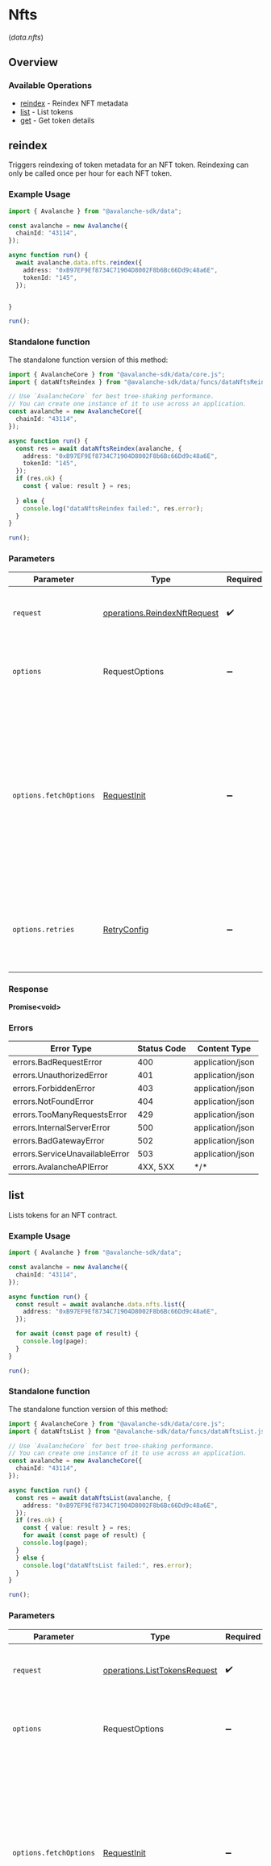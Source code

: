 # Nfts
(*data.nfts*)

## Overview

### Available Operations

* [reindex](#reindex) - Reindex NFT metadata
* [list](#list) - List tokens
* [get](#get) - Get token details

## reindex

Triggers reindexing of token metadata for an NFT token. Reindexing can only be called once per hour for each NFT token.

### Example Usage

<!-- UsageSnippet language="typescript" operationID="reindexNft" method="post" path="/v1/chains/{chainId}/nfts/collections/{address}/tokens/{tokenId}:reindex" -->
```typescript
import { Avalanche } from "@avalanche-sdk/data";

const avalanche = new Avalanche({
  chainId: "43114",
});

async function run() {
  await avalanche.data.nfts.reindex({
    address: "0xB97EF9Ef8734C71904D8002F8b6Bc66Dd9c48a6E",
    tokenId: "145",
  });


}

run();
```

### Standalone function

The standalone function version of this method:

```typescript
import { AvalancheCore } from "@avalanche-sdk/data/core.js";
import { dataNftsReindex } from "@avalanche-sdk/data/funcs/dataNftsReindex.js";

// Use `AvalancheCore` for best tree-shaking performance.
// You can create one instance of it to use across an application.
const avalanche = new AvalancheCore({
  chainId: "43114",
});

async function run() {
  const res = await dataNftsReindex(avalanche, {
    address: "0xB97EF9Ef8734C71904D8002F8b6Bc66Dd9c48a6E",
    tokenId: "145",
  });
  if (res.ok) {
    const { value: result } = res;
    
  } else {
    console.log("dataNftsReindex failed:", res.error);
  }
}

run();
```

### Parameters

| Parameter                                                                                                                                                                      | Type                                                                                                                                                                           | Required                                                                                                                                                                       | Description                                                                                                                                                                    |
| ------------------------------------------------------------------------------------------------------------------------------------------------------------------------------ | ------------------------------------------------------------------------------------------------------------------------------------------------------------------------------ | ------------------------------------------------------------------------------------------------------------------------------------------------------------------------------ | ------------------------------------------------------------------------------------------------------------------------------------------------------------------------------ |
| `request`                                                                                                                                                                      | [operations.ReindexNftRequest](../../models/operations/reindexnftrequest.md)                                                                                                   | :heavy_check_mark:                                                                                                                                                             | The request object to use for the request.                                                                                                                                     |
| `options`                                                                                                                                                                      | RequestOptions                                                                                                                                                                 | :heavy_minus_sign:                                                                                                                                                             | Used to set various options for making HTTP requests.                                                                                                                          |
| `options.fetchOptions`                                                                                                                                                         | [RequestInit](https://developer.mozilla.org/en-US/docs/Web/API/Request/Request#options)                                                                                        | :heavy_minus_sign:                                                                                                                                                             | Options that are passed to the underlying HTTP request. This can be used to inject extra headers for examples. All `Request` options, except `method` and `body`, are allowed. |
| `options.retries`                                                                                                                                                              | [RetryConfig](../../lib/utils/retryconfig.md)                                                                                                                                  | :heavy_minus_sign:                                                                                                                                                             | Enables retrying HTTP requests under certain failure conditions.                                                                                                               |

### Response

**Promise\<void\>**

### Errors

| Error Type                     | Status Code                    | Content Type                   |
| ------------------------------ | ------------------------------ | ------------------------------ |
| errors.BadRequestError         | 400                            | application/json               |
| errors.UnauthorizedError       | 401                            | application/json               |
| errors.ForbiddenError          | 403                            | application/json               |
| errors.NotFoundError           | 404                            | application/json               |
| errors.TooManyRequestsError    | 429                            | application/json               |
| errors.InternalServerError     | 500                            | application/json               |
| errors.BadGatewayError         | 502                            | application/json               |
| errors.ServiceUnavailableError | 503                            | application/json               |
| errors.AvalancheAPIError       | 4XX, 5XX                       | \*/\*                          |

## list

Lists tokens for an NFT contract.

### Example Usage

<!-- UsageSnippet language="typescript" operationID="listTokens" method="get" path="/v1/chains/{chainId}/nfts/collections/{address}/tokens" -->
```typescript
import { Avalanche } from "@avalanche-sdk/data";

const avalanche = new Avalanche({
  chainId: "43114",
});

async function run() {
  const result = await avalanche.data.nfts.list({
    address: "0xB97EF9Ef8734C71904D8002F8b6Bc66Dd9c48a6E",
  });

  for await (const page of result) {
    console.log(page);
  }
}

run();
```

### Standalone function

The standalone function version of this method:

```typescript
import { AvalancheCore } from "@avalanche-sdk/data/core.js";
import { dataNftsList } from "@avalanche-sdk/data/funcs/dataNftsList.js";

// Use `AvalancheCore` for best tree-shaking performance.
// You can create one instance of it to use across an application.
const avalanche = new AvalancheCore({
  chainId: "43114",
});

async function run() {
  const res = await dataNftsList(avalanche, {
    address: "0xB97EF9Ef8734C71904D8002F8b6Bc66Dd9c48a6E",
  });
  if (res.ok) {
    const { value: result } = res;
    for await (const page of result) {
    console.log(page);
  }
  } else {
    console.log("dataNftsList failed:", res.error);
  }
}

run();
```

### Parameters

| Parameter                                                                                                                                                                      | Type                                                                                                                                                                           | Required                                                                                                                                                                       | Description                                                                                                                                                                    |
| ------------------------------------------------------------------------------------------------------------------------------------------------------------------------------ | ------------------------------------------------------------------------------------------------------------------------------------------------------------------------------ | ------------------------------------------------------------------------------------------------------------------------------------------------------------------------------ | ------------------------------------------------------------------------------------------------------------------------------------------------------------------------------ |
| `request`                                                                                                                                                                      | [operations.ListTokensRequest](../../models/operations/listtokensrequest.md)                                                                                                   | :heavy_check_mark:                                                                                                                                                             | The request object to use for the request.                                                                                                                                     |
| `options`                                                                                                                                                                      | RequestOptions                                                                                                                                                                 | :heavy_minus_sign:                                                                                                                                                             | Used to set various options for making HTTP requests.                                                                                                                          |
| `options.fetchOptions`                                                                                                                                                         | [RequestInit](https://developer.mozilla.org/en-US/docs/Web/API/Request/Request#options)                                                                                        | :heavy_minus_sign:                                                                                                                                                             | Options that are passed to the underlying HTTP request. This can be used to inject extra headers for examples. All `Request` options, except `method` and `body`, are allowed. |
| `options.retries`                                                                                                                                                              | [RetryConfig](../../lib/utils/retryconfig.md)                                                                                                                                  | :heavy_minus_sign:                                                                                                                                                             | Enables retrying HTTP requests under certain failure conditions.                                                                                                               |

### Response

**Promise\<[operations.ListTokensResponse](../../models/operations/listtokensresponse.md)\>**

### Errors

| Error Type                     | Status Code                    | Content Type                   |
| ------------------------------ | ------------------------------ | ------------------------------ |
| errors.BadRequestError         | 400                            | application/json               |
| errors.UnauthorizedError       | 401                            | application/json               |
| errors.ForbiddenError          | 403                            | application/json               |
| errors.NotFoundError           | 404                            | application/json               |
| errors.TooManyRequestsError    | 429                            | application/json               |
| errors.InternalServerError     | 500                            | application/json               |
| errors.BadGatewayError         | 502                            | application/json               |
| errors.ServiceUnavailableError | 503                            | application/json               |
| errors.AvalancheAPIError       | 4XX, 5XX                       | \*/\*                          |

## get

Gets token details for a specific token of an NFT contract.

### Example Usage

<!-- UsageSnippet language="typescript" operationID="getTokenDetails" method="get" path="/v1/chains/{chainId}/nfts/collections/{address}/tokens/{tokenId}" -->
```typescript
import { Avalanche } from "@avalanche-sdk/data";

const avalanche = new Avalanche({
  chainId: "43114",
});

async function run() {
  const result = await avalanche.data.nfts.get({
    address: "0xB97EF9Ef8734C71904D8002F8b6Bc66Dd9c48a6E",
    tokenId: "145",
  });

  console.log(result);
}

run();
```

### Standalone function

The standalone function version of this method:

```typescript
import { AvalancheCore } from "@avalanche-sdk/data/core.js";
import { dataNftsGet } from "@avalanche-sdk/data/funcs/dataNftsGet.js";

// Use `AvalancheCore` for best tree-shaking performance.
// You can create one instance of it to use across an application.
const avalanche = new AvalancheCore({
  chainId: "43114",
});

async function run() {
  const res = await dataNftsGet(avalanche, {
    address: "0xB97EF9Ef8734C71904D8002F8b6Bc66Dd9c48a6E",
    tokenId: "145",
  });
  if (res.ok) {
    const { value: result } = res;
    console.log(result);
  } else {
    console.log("dataNftsGet failed:", res.error);
  }
}

run();
```

### Parameters

| Parameter                                                                                                                                                                      | Type                                                                                                                                                                           | Required                                                                                                                                                                       | Description                                                                                                                                                                    |
| ------------------------------------------------------------------------------------------------------------------------------------------------------------------------------ | ------------------------------------------------------------------------------------------------------------------------------------------------------------------------------ | ------------------------------------------------------------------------------------------------------------------------------------------------------------------------------ | ------------------------------------------------------------------------------------------------------------------------------------------------------------------------------ |
| `request`                                                                                                                                                                      | [operations.GetTokenDetailsRequest](../../models/operations/gettokendetailsrequest.md)                                                                                         | :heavy_check_mark:                                                                                                                                                             | The request object to use for the request.                                                                                                                                     |
| `options`                                                                                                                                                                      | RequestOptions                                                                                                                                                                 | :heavy_minus_sign:                                                                                                                                                             | Used to set various options for making HTTP requests.                                                                                                                          |
| `options.fetchOptions`                                                                                                                                                         | [RequestInit](https://developer.mozilla.org/en-US/docs/Web/API/Request/Request#options)                                                                                        | :heavy_minus_sign:                                                                                                                                                             | Options that are passed to the underlying HTTP request. This can be used to inject extra headers for examples. All `Request` options, except `method` and `body`, are allowed. |
| `options.retries`                                                                                                                                                              | [RetryConfig](../../lib/utils/retryconfig.md)                                                                                                                                  | :heavy_minus_sign:                                                                                                                                                             | Enables retrying HTTP requests under certain failure conditions.                                                                                                               |

### Response

**Promise\<[operations.GetTokenDetailsResponse](../../models/operations/gettokendetailsresponse.md)\>**

### Errors

| Error Type                     | Status Code                    | Content Type                   |
| ------------------------------ | ------------------------------ | ------------------------------ |
| errors.BadRequestError         | 400                            | application/json               |
| errors.UnauthorizedError       | 401                            | application/json               |
| errors.ForbiddenError          | 403                            | application/json               |
| errors.NotFoundError           | 404                            | application/json               |
| errors.TooManyRequestsError    | 429                            | application/json               |
| errors.InternalServerError     | 500                            | application/json               |
| errors.BadGatewayError         | 502                            | application/json               |
| errors.ServiceUnavailableError | 503                            | application/json               |
| errors.AvalancheAPIError       | 4XX, 5XX                       | \*/\*                          |
